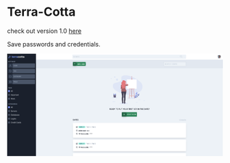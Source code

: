 # Terra-Cotta

check out version 1.0 [here](https://github.com/amirmasoud/terra-cotta/tree/v1)

Save passwords and credentials.

![screenshot](Screenshot.png?raw=true "Screenshot")
